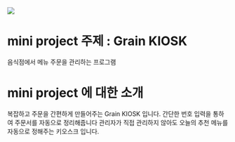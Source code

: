 <img src='https://cdn.pixabay.com/photo/2014/06/11/17/00/food-366875_960_720.jpg' />

# mini project 주제 : Grain KIOSK 
음식점에서 메뉴 주문을 관리하는 프로그램

# mini project 에 대한 소개
복잡하고 주문을 간편하게 만들어주는 Grain KIOSK 입니다.
간단한 번호 입력을 통하여 주문서를 자동으로 정리해줍니다
관리자가 직접 관리하지 않아도 오늘의 추천 메뉴를 자동으로 정해주는 키오스크 입니다.
